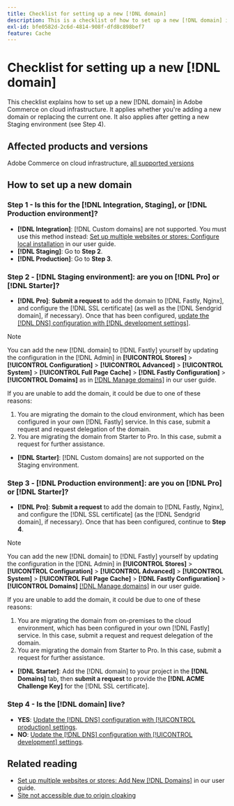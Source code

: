 ```yaml
---
title: Checklist for setting up a new [!DNL domain]
description: This is a checklist of how to set up a new [!DNL domain] in Adobe Commerce on cloud infrastructure.
exl-id: bfe0582d-2c6d-4814-908f-dfd8c898bef7
feature: Cache
---
```

# Checklist for setting up a new [!DNL domain]

This checklist explains how to set up a new [!DNL domain] in Adobe Commerce on cloud infrastructure. It applies whether you're adding a new domain or replacing the current one. It also applies after getting a new Staging environment (see Step 4).

## Affected products and versions

Adobe Commerce on cloud infrastructure, [all supported versions](https://www.adobe.com/content/dam/cc/en/legal/terms/enterprise/pdfs/Adobe-Commerce-Software-Lifecycle-Policy.pdf)

## How to set up a new domain

### Step 1 - Is this for the [!DNL Integration, Staging], or [!DNL Production environment]?

* **[!DNL Integration]**: [!DNL Custom domains] are not supported. You must use this method instead: [Set up multiple websites or stores: Configure local installation](https://experienceleague.adobe.com/docs/commerce-cloud-service/user-guide/configure-store/multiple-sites.html#add-new-domains) in our user guide.
* **[!DNL Staging]**: Go to **Step 2**.
* **[!DNL Production]**: Go to **Step 3**.

### Step 2 - [!DNL Staging environment]: are you on [!DNL Pro] or [!DNL Starter]?

* **[!DNL Pro]**: **Submit a request** to add the domain to [!DNL Fastly, Nginx], and configure the [!DNL SSL certificate] (as well as the [!DNL Sendgrid domain], if necessary). Once that has been configured, [update the [!DNL DNS] configuration with [!DNL development settings]](https://experienceleague.adobe.com/docs/commerce-cloud-service/user-guide/cdn/setup-fastly/fastly-configuration.html#update-dns-configuration-with-development-settings).

>[!NOTE]
>
>You can add the new [!DNL domain] to [!DNL Fastly] yourself by updating the configuration in the [!DNL Admin] in **[!UICONTROL Stores]** > **[!UICONTROL Configuration]** > **[!UICONTROL Advanced]** > **[!UICONTROL System]** > **[!UICONTROL Full Page Cache]** > **[!DNL Fastly Configuration]** > **[!UICONTROL Domains]** as in [[!DNL Manage domains]](https://experienceleague.adobe.com/docs/commerce-cloud-service/user-guide/cdn/setup-fastly/fastly-custom-cache-configuration.html#manage-domains) in our user guide.
>
>If you are unable to add the domain, it could be due to one of these reasons:
>
>1. You are migrating the domain to the cloud environment, which has been configured in your own [!DNL Fastly] service. In this case, submit a request and request delegation of the domain.
>1. You are migrating the domain from Starter to Pro. In this case, submit a request for further assistance.

* **[!DNL Starter]**: [!DNL Custom domains] are not supported on the Staging environment.

### Step 3 - [!DNL Production environment]: are you on [!DNL Pro] or [!DNL Starter]?

* **[!DNL Pro]**: **Submit a request** to add the domain to [!DNL Fastly, Nginx], and configure the [!DNL SSL certificate] (as the [!DNL Sendgrid domain], if necessary). Once that has been configured, continue to **Step 4**.

>[!NOTE]
>
>You can add the new [!DNL domain] to [!DNL Fastly] yourself by updating the configuration in the [!DNL Admin] in **[!UICONTROL Stores]** > **[!UICONTROL Configuration]** > **[!UICONTROL Advanced]** > **[!UICONTROL System]** > **[!UICONTROL Full Page Cache]** > **[!DNL Fastly Configuration]** > **[!UICONTROL Domains]** [[!DNL Manage domains]](https://experienceleague.adobe.com/docs/commerce-cloud-service/user-guide/cdn/setup-fastly/fastly-custom-cache-configuration.html#manage-domains) in our user guide.
>
>
>If you are unable to add the domain, it could be due to one of these reasons:
>
>1. You are migrating the domain from on-premises to the cloud environment, which has been configured in your own [!DNL Fastly] service. In this case, submit a request and request delegation of the domain.
>1. You are migrating the domain from Starter to Pro. In this case, submit a request for further assistance.

* **[!DNL Starter]**: Add the [!DNL domain] to your project in the **[!DNL Domains]** tab, then **submit a request** to provide the **[!DNL ACME Challenge Key]** for the [!DNL SSL certificate].

### Step 4 - Is the [!DNL domain] live?

* **YES**: [Update the [!DNL DNS] configuration with [!UICONTROL production] settings](https://experienceleague.adobe.com/docs/commerce-cloud-service/user-guide/launch/checklist.html#update-dns-configuration-with-production-settings).
* **NO**: [Update the [!DNL DNS] configuration with [!UICONTROL development] settings](https://experienceleague.adobe.com/docs/commerce-cloud-service/user-guide/cdn/setup-fastly/fastly-configuration.html#update-dns-configuration-with-development-settings).

## Related reading

* [Set up multiple websites or stores: Add New [!DNL Domains]](https://experienceleague.adobe.com/docs/commerce-cloud-service/user-guide/configure-store/multiple-sites.html#add-new-domains) in our user guide.
* [Site not accessible due to origin cloaking](https://experienceleague.adobe.com/en/docs/commerce-knowledge-base/kb/troubleshooting/site-down-or-unresponsive/production-site-not-accessible-due-to-origin-cloaking)
